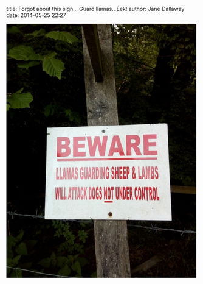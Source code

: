 
title: Forgot about this sign... Guard llamas.. Eek!
author: Jane Dallaway
date: 2014-05-25 22:27

<div><a href="/media/tp_IMG_20140517_134937.jpg"><img src="/media/tp_thumb_IMG_20140517_134937.jpg" width="500" height="667"/></a></div>


  
      